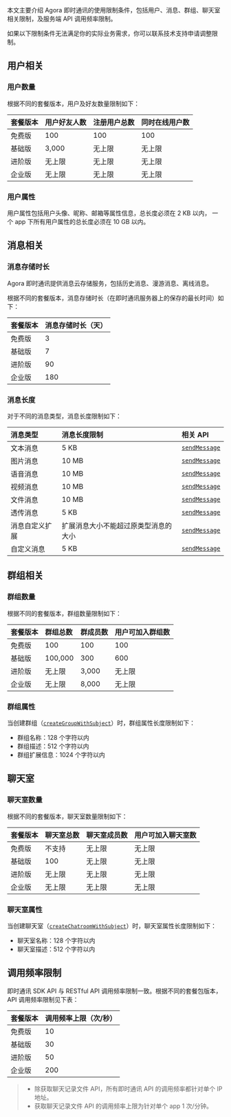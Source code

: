 本文主要介绍 Agora 即时通讯的使用限制条件，包括用户、消息、群组、聊天室相关限制，及服务端 API 调用频率限制。

如果以下限制条件无法满足你的实际业务需求，你可以联系技术支持申请调整限制。

## 用户相关

### 用户数量

根据不同的套餐版本，用户及好友数量限制如下：

| 套餐版本 | 用户好友人数 | 注册用户总数 | 同时在线用户数 |
| :------- | :----------- | :----------- | :------------- |
| 免费版   | 100          | 100          | 100            |
| 基础版   | 3,000        | 无上限       | 无上限         |
| 进阶版   | 无上限       | 无上限       | 无上限         |
| 企业版   | 无上限       | 无上限       | 无上限         |

### 用户属性

用户属性包括用户头像、昵称、邮箱等属性信息，总长度必须在 2 KB 以内， 一个 app 下所有用户属性的总长度必须在 10 GB 以内。

## 消息相关

### 消息存储时长

Agora 即时通讯提供消息云存储服务，包括历史消息、漫游消息、离线消息。

根据不同的套餐版本，消息存储时长（在即时通讯服务器上的保存的最长时间）如下：

| 套餐版本 | 消息存储时长（天） |
| :------- | :----------------- |
| 免费版   | 3                  |
| 基础版   | 7                  |
| 进阶版   | 90                 |
| 企业版   | 180                |

### 消息长度

对于不同的消息类型，消息长度限制如下：

| 消息类型       | 消息长度限制                         | 相关 API                                                     |
| :------------- | :----------------------------------- | :----------------------------------------------------------- |
| 文本消息       | 5 KB                                 | [`sendMessage`](./API%20Reference/im_oc/v1.0.1/protocol_i_agora_chat_manager-p.html#a8821136c6789db74d4067c68d898c32d) |
| 图片消息       | 10 MB                                | [`sendMessage`](./API%20Reference/im_oc/v1.0.1/protocol_i_agora_chat_manager-p.html#a8821136c6789db74d4067c68d898c32d) |
| 语音消息       | 10 MB                                 | [`sendMessage`](./API%20Reference/im_oc/v1.0.1/protocol_i_agora_chat_manager-p.html#a8821136c6789db74d4067c68d898c32d)  |
| 视频消息       | 10 MB                                |[`sendMessage`](./API%20Reference/im_oc/v1.0.1/protocol_i_agora_chat_manager-p.html#a8821136c6789db74d4067c68d898c32d)  |
| 文件消息       | 10 MB                               | [`sendMessage`](./API%20Reference/im_oc/v1.0.1/protocol_i_agora_chat_manager-p.html#a8821136c6789db74d4067c68d898c32d) |
| 透传消息       | 5 KB                                 | [`sendMessage`](./API%20Reference/im_oc/v1.0.1/protocol_i_agora_chat_manager-p.html#a8821136c6789db74d4067c68d898c32d) |
| 消息自定义扩展 | 扩展消息大小不能超过原类型消息的大小 | [`sendMessage`](./API%20Reference/im_oc/v1.0.1/protocol_i_agora_chat_manager-p.html#a8821136c6789db74d4067c68d898c32d) |
| 自定义消息     | 5 KB                                 | [`sendMessage`](./API%20Reference/im_oc/v1.0.1/protocol_i_agora_chat_manager-p.html#a8821136c6789db74d4067c68d898c32d) |

## 群组相关

### 群组数量

根据不同的套餐版本，群组数量限制如下：

| 套餐版本 | 群组总数 | 群成员数 | 用户可加入群组数 |
| :------- | :------- | :------- | :--------------- |
| 免费版   | 100      | 100      | 100              |
| 基础版   | 100,000  | 300      | 600              |
| 进阶版   | 无上限   | 3,000    | 无上限           |
| 企业版   | 无上限   | 8,000    | 无上限           |

### 群组属性

当创建群组（[`createGroupWithSubject`](./API%20Reference/im_oc/v1.0.1/protocol_i_agora_chat_group_manager-p.html#a4b2c6b54c23e55edd6b1a487cee6e69f)）时，群组属性长度限制如下：

- 群组名称：128 个字符以内
- 群组描述：512 个字符以内
- 群组扩展信息：1024 个字符以内

## 聊天室

### 聊天室数量

根据不同的套餐版本，聊天室数量限制如下：

| 套餐版本 | 聊天室总数 | 聊天室成员数 | 用户可加入聊天室数 |
| :------- | :--------- | :----------- | :----------------- |
| 免费版   | 不支持     | 无上限       | 无上限             |
| 基础版   | 100        | 无上限       | 无上限             |
| 进阶版   | 无上限     | 无上限       | 无上限             |
| 企业版   | 无上限     | 无上限       | 无上限             |

### 聊天室属性

当创建聊天室（[`createChatroomWithSubject`](./API%20Reference/im_oc/v1.0.1/protocol_i_agora_chatroom_manager-p.html#a65784b4c85570bd6ea17d9ef010b0b6e)）时，聊天室属性长度限制如下：

- 聊天室名称：128 个字符以内
- 聊天室描述：512 个字符以内

## 调用频率限制

即时通讯 SDK API 与 RESTful API 调用频率限制一致。根据不同的套餐包版本，API 调用频率限制见下表：

| 套餐版本 | 调用频率上限（次/秒） |
| :------- | :---------------- |
| 免费版   | 10                |
| 基础版   | 30                |
| 进阶版   | 50                |
| 企业版   | 200               |

> - 除获取聊天记录文件 API，所有即时通讯 API 的调用频率都针对单个 IP 地址。
> - 获取聊天记录文件 API 的调用频率上限为针对单个 app 1 次/分钟。